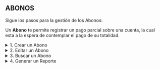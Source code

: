 ## **ABONOS**

Sigue los pasos para la gestión de los Abonos:  

Un **Abono** te permite registrar un pago parcial sobre una cuenta, la cual esta a la espera de contemplar el pago de su totalidad.  

<details><summary class="text-primary">1. Crear un Abono</summary>
        <p>1.1 En la esquina inferior derecha, haz clic en <b>Boton + Rojo</b></p>
        <p>1.2 Relaciona el Cliente buscandolo por nombre o número de documento.</p>
        <p>*Si el cliente es nuevo, puedes crearlo dando clic en el <b>icono rojo +</b>, ingresa los datos generales. Al guardar el cliente se relaciona automaticamente con el Abono actual.</p>
        <p>1.3 Haz clic en <b>Continuar</b>. Agrega el detalle del producto y/o servicio.</p>
        <p>1.4 En la pestaña de <b>Pagos y Abonos</b>, registra el monto y forma de pago del Abono.</p>
        <p>1.5 Haz clic en el bóton <b>Guardar</b>.</p>
</details>

<details><summary class="text-primary">2. Editar un Abono</summary>
        <p>2.1 Haz clic derecho sobre el Abono y selecciona la opción <b>Editar</b>.</p>
        <p>2.2 Edita los campos requeridos del Abono. (Monto del Abono, Cliente).</p>
        <p>*Puedes editar el Cliente directamente relacionado.</p>
        <p>2.3 Haz clic en le bóton <b>Guardar</b>.</p>
</details>

<details><summary class="text-primary">3. Buscar un Abono</summary>
        <p>3.1 Haz clic en el icono <b>Buscar</b> (Accesos Directos).</p>
        <p>3.2 Digita la información en el campo por el que deseas buscar un Abono.</p>
        <p>3.4 Visualiza la información en la lista General de Abonos.</p>
</details>

<details><summary class="text-primary">4. Generar un Reporte</summary>
        <p>4.1 Haz clic en el icono <b>Buscar</b> (Accesos Directos).</p>
        <p>4.2 Digita la información en el campo por el que deseas filtrar los Abonos si es necesario.</p>
        <p>4.3 Selecciona el tipo de Reporte a Generar (Productos Bajo Pedido).</p>
        <p>4.4 Haz clic en el bóton de la Impresora.</p>
        <p>4.5 Visualiza la información en la ventana <b>Vista Previa Informes</b>.</p>
</details>